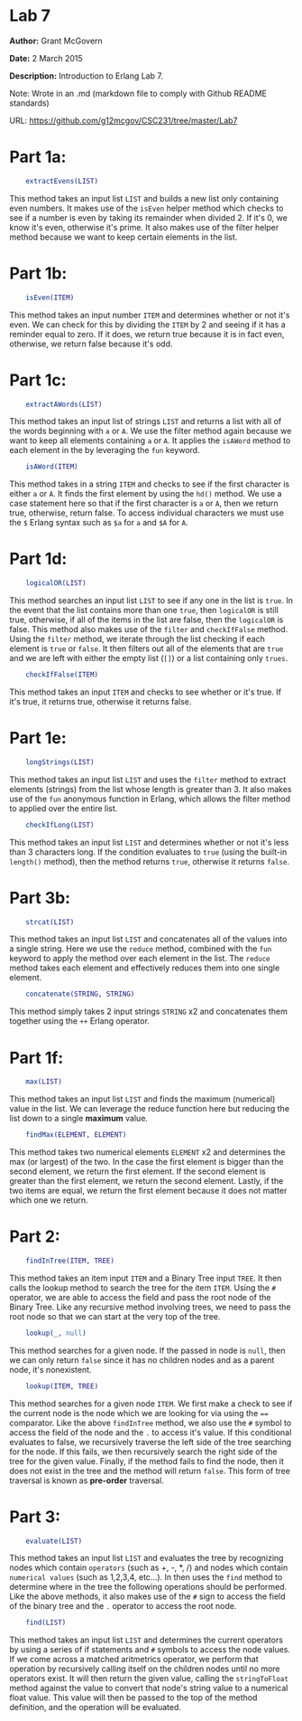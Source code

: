 # Lab 7 

<b>Author:</b> Grant McGovern 

<b>Date:</b> 2 March 2015 

<b>Description:</b> Introduction to Erlang Lab 7.


Note: Wrote in an .md (markdown file to comply with Github README standards)

URL: https://github.com/g12mcgov/CSC231/tree/master/Lab7



Part 1a:
=======

```Erlang
	extractEvens(LIST)
```

This method takes an input list `LIST` and builds a new list only containing even numbers. It makes use of the `isEven` helper method which checks to see if a number is even by taking its remainder when divided 2. If it's 0, we know it's even, otherwise it's prime. It also makes use of the filter helper method because we want to keep certain elements in the list.

Part 1b:
=======

```Erlang
	isEven(ITEM)
```

This method takes an input number `ITEM` and determines whether or not it's even. We can check for this by dividing the `ITEM` by 2 and seeing if it has a reminder equal to zero. If it does, we return true because it is in fact even, otherwise, we return false because it's odd.

Part 1c:
=======

```Erlang
	extractAWords(LIST)
```

This method takes an input list of strings `LIST` and returns a list with all of the words beginning with `a` or `A`. We use the filter method again because we want to keep all elements containing `a` or `A`. It applies the `isAWord` method to each element in the by leveraging the `fun` keyword.

```Erlang
	isAWord(ITEM)
```

This method takes in a string `ITEM` and checks to see if the first character is either `a` or `A`. It finds the first element by using the `hd()` method. We use a case statement here so that if the first character is `a` or `A`, then we return true, otherwise, return false. To access individual characters we must use the `$` Erlang syntax such as `$a` for `a` and `$A` for `A`.


Part 1d:
=======

```Erlang
	logicalOR(LIST)
```

This method searches an input list `LIST` to see if any one in the list is `true`. In the event that the list contains more than one `true`, then `logicalOR` is still true, otherwise, if all of the items in the list are false, then the `logicalOR` is false. This method also makes use of the `filter` and `checkIfFalse` method. Using the `filter` method, we iterate through the list checking if each element is `true` or `false`. It then filters out all of the elements that are `true` and we are left with either the empty list (`[]`) or a list containing only `trues`.

```Erlang
	checkIfFalse(ITEM)
```

This method takes an input `ITEM` and checks to see whether or it's true. If it's true, it returns true, otherwise it returns false.


Part 1e:
=======

```Erlang 
	longStrings(LIST)
```

This method takes an input list `LIST` and uses the `filter` method to extract elements (strings) from the list whose length is greater than 3. It also makes use of the `fun` anonymous function in Erlang, which allows the filter method to applied over the entire list.



```Erlang
	checkIfLong(LIST)
```

This method takes an input list `LIST` and determines whether or not it's less than 3 characters long. If the condition evaluates to `true` (using the built-in `length()` method), then the method returns `true`, otherwise it returns `false`.


Part 3b:
=======

```Erlang
	strcat(LIST)
```

This method takes an input list `LIST` and concatenates all of the values into a single string. Here we use the `reduce` method, combined with the `fun` keyword to apply the method over each element in the list. The `reduce` method takes each element and effectively reduces them into one single element.

```Erlang
	concatenate(STRING, STRING)
```

This method simply takes 2 input strings `STRING` x2 and concatenates them together using the `++` Erlang operator.

Part 1f:
=======

```Erlang
	max(LIST)
```

This method takes an input list `LIST` and finds the maximum (numerical) value in the list. We can leverage the reduce function here but reducing the list down to a single <b>maximum</b> value.

```Erlang
	findMax(ELEMENT, ELEMENT)
```

This method takes two numerical elements `ELEMENT` x2 and determines the max (or largest) of the two. In the case the first element is bigger than the second element, we return the first element. If the second element is greater than the first element, we return the second element. Lastly, if the two items are equal, we return the first element because it does not matter which one we return.
 

Part 2:
=======

```Erlang
	findInTree(ITEM, TREE)
```

This method takes an item input `ITEM` and a Binary Tree input `TREE`. It then calls the lookup method to search the tree for the item `ITEM`. Using the `#` operator, we are able to access the field and pass the root node of the Binary Tree. Like any recursive method involving trees, we need to pass the root node so that we can start at the very top of the tree.

```Erlang
	lookup(_, null)
```

This method searches for a given node. If the passed in node is `null`, then we can only return `false` since it has no children nodes and as a parent node, it's nonexistent.


```Erlang
	lookup(ITEM, TREE)
```

This method searches for a given node `ITEM`. We first make a check to see if the current node is the node which we are looking for via using the `==` comparator. Like the above `findInTree` method, we also use the `#` symbol to access the field of the node and the `.` to access it's value. If this conditional evaluates to false, we recursively traverse the left side of the tree searching for the node. If this fails, we then recursively search the right side of the tree for the given value. Finally, if the method fails to find the node, then it does not exist in the tree and the method will return `false`. This form of tree traversal is known as <b>pre-order</b> traversal.


Part 3:
=======

```Erlang
	evaluate(LIST)
```

This method takes an input list `LIST` and evaluates the tree by recognizing nodes which contain `operators` (such as +, -, *, /) and nodes which contain `numerical values` (such as 1,2,3,4, etc...). In then uses the `find` method to determine where in the tree the following operations should be performed. Like the above methods, it also makes use of the `#` sign to access the field of the binary tree and the `.` operator to access the root node. 


```Erlang
	find(LIST)
```

This method takes an input list `LIST` and determines the current operators by using a series of if statements and `#` symbols to access the node values. If we come across a matched aritmetrics operator, we perform that operation by recursively calling itself on the children nodes until no more operators exist. It will then return the given value, calling the `stringToFloat` method against the value to convert that node's string value to a numerical float value. This value will then be passed to the top of the method definition, and the operation will be evaluated.

